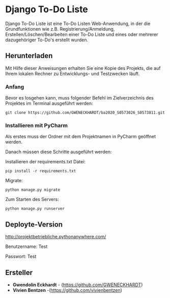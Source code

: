 # Django To-Do Liste 

Django To-Do Liste ist eine To-Do Listen Web-Anwendung, in der die Grundfunktionen wie z.B. Registrierung/Anmeldung, Erstellen/Löschen/Bearbeiten einer 
To-Do Liste und eines oder mehrerer dazugehöriger To-Do's erstellt wurden.

## Herunterladen

Mit Hilfe dieser Anweisungen erhalten Sie eine Kopie des Projekts, die auf Ihrem lokalen Rechner zu Entwicklungs- und Testzwecken läuft. 

### Anfang

Bevor es losgehen kann, muss folgender Befehl im Zielverzeichnis des Projektes im Terminal ausgeführt werden:
```
git clone https://github.com/GWENECKHARDT/ba2020_S0573026_S0573811.git
```

### Installieren mit PyCharm

Als erstes muss der Ordner mit dem Projektnamen in PyCharm geöffnet werden. 

Danach müssen diese Schritte ausgeführt werden:

Installieren der requirements.txt Datei:

```
pip install -r requirements.txt
```

Migrate:

```
python manage.py migrate
```

Zum Starten des Servers:

```
python manage.py runserver
```

## Deployte-Version 

http://projektbetriebliche.pythonanywhere.com/

Benutzername: Test

Passwort: Test

## Ersteller

* **Gwendolin Eckhardt** - (https://github.com/GWENECKHARDT)
* **Vivien Bentzen** -(https://github.com/vivienbentzen)
